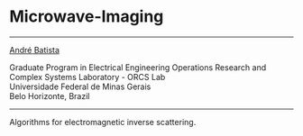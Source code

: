 # Microwave-Imaging

***

[André Batista](mailto:andre-costa@ufmg.br)

Graduate Program in Electrical Engineering
Operations Research and Complex Systems Laboratory - ORCS Lab  
Universidade Federal de Minas Gerais  
Belo Horizonte, Brazil

***

Algorithms for electromagnetic inverse scattering.
